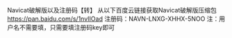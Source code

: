 Navicat破解版以及注册码【转】
从以下百度云链接获取Navicat破解版压缩包
https://pan.baidu.com/s/1nvIIOad
注册码：NAVN-LNXG-XHHX-5NOO
注：用户名不需要填，只需要填注册码key即可